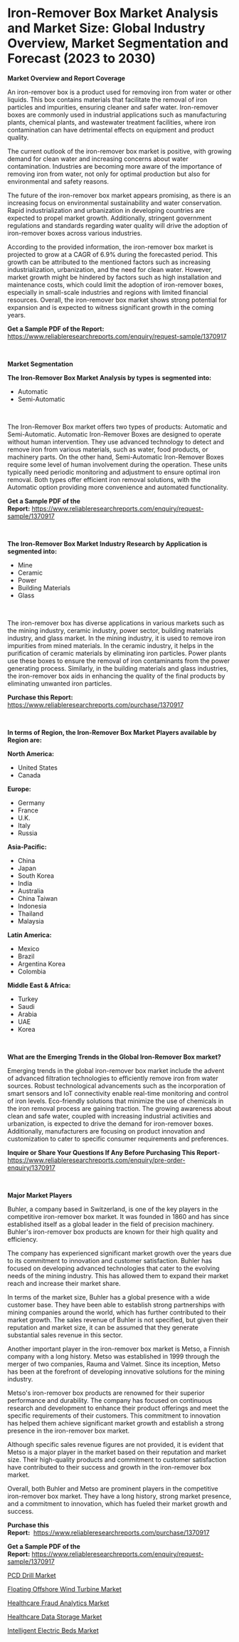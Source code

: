 <p><h1>Iron-Remover Box Market Analysis and Market Size: Global Industry Overview, Market Segmentation and Forecast (2023 to 2030)</h1></p><p><strong>Market Overview and Report Coverage</strong></p>
<p><p>An iron-remover box is a product used for removing iron from water or other liquids. This box contains materials that facilitate the removal of iron particles and impurities, ensuring cleaner and safer water. Iron-remover boxes are commonly used in industrial applications such as manufacturing plants, chemical plants, and wastewater treatment facilities, where iron contamination can have detrimental effects on equipment and product quality.</p><p>The current outlook of the iron-remover box market is positive, with growing demand for clean water and increasing concerns about water contamination. Industries are becoming more aware of the importance of removing iron from water, not only for optimal production but also for environmental and safety reasons.</p><p>The future of the iron-remover box market appears promising, as there is an increasing focus on environmental sustainability and water conservation. Rapid industrialization and urbanization in developing countries are expected to propel market growth. Additionally, stringent government regulations and standards regarding water quality will drive the adoption of iron-remover boxes across various industries.</p><p>According to the provided information, the iron-remover box market is projected to grow at a CAGR of 6.9% during the forecasted period. This growth can be attributed to the mentioned factors such as increasing industrialization, urbanization, and the need for clean water. However, market growth might be hindered by factors such as high installation and maintenance costs, which could limit the adoption of iron-remover boxes, especially in small-scale industries and regions with limited financial resources. Overall, the iron-remover box market shows strong potential for expansion and is expected to witness significant growth in the coming years.</p></p>
<p><strong>Get a Sample PDF of the Report:</strong> <a href="https://www.reliableresearchreports.com/enquiry/request-sample/1370917">https://www.reliableresearchreports.com/enquiry/request-sample/1370917</a></p>
<p>&nbsp;</p>
<p><strong>Market Segmentation</strong></p>
<p><strong>The Iron-Remover Box Market Analysis by types is segmented into:</strong></p>
<p><ul><li>Automatic</li><li>Semi-Automatic</li></ul></p>
<p>&nbsp;</p>
<p><p>The Iron-Remover Box market offers two types of products: Automatic and Semi-Automatic. Automatic Iron-Remover Boxes are designed to operate without human intervention. They use advanced technology to detect and remove iron from various materials, such as water, food products, or machinery parts. On the other hand, Semi-Automatic Iron-Remover Boxes require some level of human involvement during the operation. These units typically need periodic monitoring and adjustment to ensure optimal iron removal. Both types offer efficient iron removal solutions, with the Automatic option providing more convenience and automated functionality.</p></p>
<p><strong>Get a Sample PDF of the Report:</strong>&nbsp;<a href="https://www.reliableresearchreports.com/enquiry/request-sample/1370917">https://www.reliableresearchreports.com/enquiry/request-sample/1370917</a></p>
<p>&nbsp;</p>
<p><strong>The Iron-Remover Box Market Industry Research by Application is segmented into:</strong></p>
<p><ul><li>Mine</li><li>Ceramic</li><li>Power</li><li>Building Materials</li><li>Glass</li></ul></p>
<p>&nbsp;</p>
<p><p>The iron-remover box has diverse applications in various markets such as the mining industry, ceramic industry, power sector, building materials industry, and glass market. In the mining industry, it is used to remove iron impurities from mined materials. In the ceramic industry, it helps in the purification of ceramic materials by eliminating iron particles. Power plants use these boxes to ensure the removal of iron contaminants from the power generating process. Similarly, in the building materials and glass industries, the iron-remover box aids in enhancing the quality of the final products by eliminating unwanted iron particles.</p></p>
<p><strong>Purchase this Report:</strong>&nbsp; <a href="https://www.reliableresearchreports.com/purchase/1370917">https://www.reliableresearchreports.com/purchase/1370917</a></p>
<p>&nbsp;</p>
<p><strong>In terms of Region, the Iron-Remover Box Market Players available by Region are:</strong></p>
<p>
    <p> <strong> North America: </strong>
        <ul>
            <li>United States</li>
            <li>Canada</li>
        </ul>
        </p> 
    <p> <strong> Europe: </strong>
        <ul>
            <li>Germany</li>
            <li>France</li>
            <li>U.K.</li>
            <li>Italy</li>
            <li>Russia</li>
        </ul>
        </p> 
    <p> <strong> Asia-Pacific: </strong>
        <ul>
            <li>China</li>
            <li>Japan</li>
            <li>South Korea</li>
            <li>India</li>
            <li>Australia</li>
            <li>China Taiwan</li>
            <li>Indonesia</li>
            <li>Thailand</li>
            <li>Malaysia</li>
        </ul>
        </p> 
    <p> <strong> Latin America: </strong>
        <ul>
            <li>Mexico</li>
            <li>Brazil</li>
            <li>Argentina Korea</li>
            <li>Colombia</li>
        </ul>
        </p> 
    <p> <strong> Middle East & Africa: </strong>
        <ul>
            <li>Turkey</li>
            <li>Saudi</li>
            <li>Arabia</li>
            <li>UAE</li>
            <li>Korea</li>
        </ul>
    </p>
    </p>
<p>&nbsp;</p>
<p><strong>What are the Emerging Trends in the Global Iron-Remover Box market?</strong></p>
<p><p>Emerging trends in the global iron-remover box market include the advent of advanced filtration technologies to efficiently remove iron from water sources. Robust technological advancements such as the incorporation of smart sensors and IoT connectivity enable real-time monitoring and control of iron levels. Eco-friendly solutions that minimize the use of chemicals in the iron removal process are gaining traction. The growing awareness about clean and safe water, coupled with increasing industrial activities and urbanization, is expected to drive the demand for iron-remover boxes. Additionally, manufacturers are focusing on product innovation and customization to cater to specific consumer requirements and preferences.</p></p>
<p><strong>Inquire or Share Your Questions If Any Before Purchasing This Report</strong>- <a href="https://www.reliableresearchreports.com/enquiry/pre-order-enquiry/1370917">https://www.reliableresearchreports.com/enquiry/pre-order-enquiry/1370917</a></p>
<p>&nbsp;</p>
<p><strong>Major Market Players</strong></p>
<p><p>Buhler, a company based in Switzerland, is one of the key players in the competitive iron-remover box market. It was founded in 1860 and has since established itself as a global leader in the field of precision machinery. Buhler's iron-remover box products are known for their high quality and efficiency.</p><p>The company has experienced significant market growth over the years due to its commitment to innovation and customer satisfaction. Buhler has focused on developing advanced technologies that cater to the evolving needs of the mining industry. This has allowed them to expand their market reach and increase their market share.</p><p>In terms of the market size, Buhler has a global presence with a wide customer base. They have been able to establish strong partnerships with mining companies around the world, which has further contributed to their market growth. The sales revenue of Buhler is not specified, but given their reputation and market size, it can be assumed that they generate substantial sales revenue in this sector.</p><p>Another important player in the iron-remover box market is Metso, a Finnish company with a long history. Metso was established in 1999 through the merger of two companies, Rauma and Valmet. Since its inception, Metso has been at the forefront of developing innovative solutions for the mining industry.</p><p>Metso's iron-remover box products are renowned for their superior performance and durability. The company has focused on continuous research and development to enhance their product offerings and meet the specific requirements of their customers. This commitment to innovation has helped them achieve significant market growth and establish a strong presence in the iron-remover box market.</p><p>Although specific sales revenue figures are not provided, it is evident that Metso is a major player in the market based on their reputation and market size. Their high-quality products and commitment to customer satisfaction have contributed to their success and growth in the iron-remover box market.</p><p>Overall, both Buhler and Metso are prominent players in the competitive iron-remover box market. They have a long history, strong market presence, and a commitment to innovation, which has fueled their market growth and success.</p></p>
<p><strong>Purchase this Report:</strong>&nbsp;&nbsp;<a href="https://www.reliableresearchreports.com/purchase/1370917">https://www.reliableresearchreports.com/purchase/1370917</a></p>
<p></p>
<p><strong>Get a Sample PDF of the Report:</strong>&nbsp;<a href="https://www.reliableresearchreports.com/enquiry/request-sample/1370917">https://www.reliableresearchreports.com/enquiry/request-sample/1370917</a></p>
<p><p><a href="https://www.linkedin.com/pulse/pcd-drill-market-research-report-provides-thorough-industry-6v6qe/">PCD Drill Market</a></p><p><a href="https://www.linkedin.com/pulse/floating-offshore-wind-turbine-market-size-2023-2030-global-t0dqe/">Floating Offshore Wind Turbine Market</a></p><p><a href="https://medium.com/@joshuahintz2023/healthcare-fraud-analytics-market-size-cagr-trends-2024-2030-c6b43224cd31">Healthcare Fraud Analytics Market</a></p><p><a href="https://medium.com/@vaughnkunde/healthcare-data-storage-market-size-cagr-trends-2024-2030-3570e151229c">Healthcare Data Storage Market</a></p><p><a href="https://github.com/sofyaavrova/Market-Research-Report-List-1/blob/main/intelligent-electric-beds-market.md">Intelligent Electric Beds Market</a></p></p>